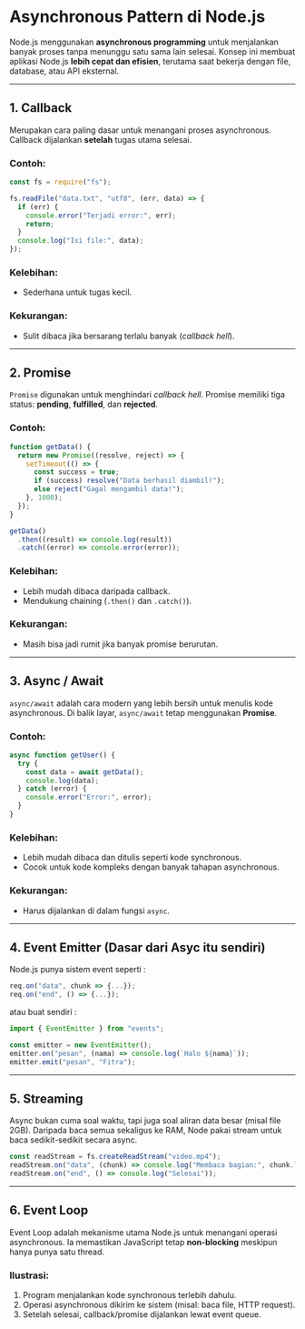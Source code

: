 # Asynchronous Pattern di Node.js

Node.js menggunakan **asynchronous programming** untuk menjalankan banyak proses tanpa menunggu satu sama lain selesai.
Konsep ini membuat aplikasi Node.js **lebih cepat dan efisien**, terutama saat bekerja dengan file, database, atau API eksternal.

---

## 1. Callback

Merupakan cara paling dasar untuk menangani proses asynchronous.
Callback dijalankan **setelah** tugas utama selesai.

### Contoh:

```js
const fs = require("fs");

fs.readFile("data.txt", "utf8", (err, data) => {
  if (err) {
    console.error("Terjadi error:", err);
    return;
  }
  console.log("Isi file:", data);
});
```

### Kelebihan:

- Sederhana untuk tugas kecil.

### Kekurangan:

- Sulit dibaca jika bersarang terlalu banyak (_callback hell_).

---

## 2. Promise

`Promise` digunakan untuk menghindari _callback hell_.
Promise memiliki tiga status: **pending**, **fulfilled**, dan **rejected**.

### Contoh:

```js
function getData() {
  return new Promise((resolve, reject) => {
    setTimeout(() => {
      const success = true;
      if (success) resolve("Data berhasil diambil!");
      else reject("Gagal mengambil data!");
    }, 1000);
  });
}

getData()
  .then((result) => console.log(result))
  .catch((error) => console.error(error));
```

### Kelebihan:

- Lebih mudah dibaca daripada callback.
- Mendukung chaining (`.then()` dan `.catch()`).

### Kekurangan:

- Masih bisa jadi rumit jika banyak promise berurutan.

---

## 3. Async / Await

`async/await` adalah cara modern yang lebih bersih untuk menulis kode asynchronous.
Di balik layar, `async/await` tetap menggunakan **Promise**.

### Contoh:

```js
async function getUser() {
  try {
    const data = await getData();
    console.log(data);
  } catch (error) {
    console.error("Error:", error);
  }
}
```

### Kelebihan:

- Lebih mudah dibaca dan ditulis seperti kode synchronous.
- Cocok untuk kode kompleks dengan banyak tahapan asynchronous.

### Kekurangan:

- Harus dijalankan di dalam fungsi `async`.

---

## 4. Event Emitter (Dasar dari Asyc itu sendiri)

Node.js punya sistem event seperti :

```js
req.on("data", chunk => {...});
req.on("end", () => {...});
```

atau buat sendiri :

```js
import { EventEmitter } from "events";

const emitter = new EventEmitter();
emitter.on("pesan", (nama) => console.log(`Halo ${nama}`));
emitter.emit("pesan", "Fitra");
```

---

## 5. Streaming

Async bukan cuma soal waktu, tapi juga soal aliran data besar (misal file 2GB).
Daripada baca semua sekaligus ke RAM, Node pakai stream untuk baca sedikit-sedikit secara async.

```js
const readStream = fs.createReadStream("video.mp4");
readStream.on("data", (chunk) => console.log("Membaca bagian:", chunk.length));
readStream.on("end", () => console.log("Selesai"));
```

---

## 6. Event Loop

Event Loop adalah mekanisme utama Node.js untuk menangani operasi asynchronous.
Ia memastikan JavaScript tetap **non-blocking** meskipun hanya punya satu thread.

### Ilustrasi:

1. Program menjalankan kode synchronous terlebih dahulu.
2. Operasi asynchronous dikirim ke sistem (misal: baca file, HTTP request).
3. Setelah selesai, callback/promise dijalankan lewat event queue.
